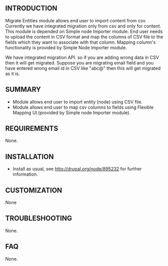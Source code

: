 
INTRODUCTION
-------------

Migrate Entities module allows end user to import content from csv. Currently we have integrated migration only from csv and only for content. This module is depended on Simple node Importer module. End user needs to upload the content in CSV format and map the columns of CSV file to the fields which they want to associate with that column. Mapping column's functionality is provided by Simple Node Importer module.

We have integrated migration API. so if you are adding wrong data in CSV then it will get migrated. Suppose you are migrating email field and you have entered wrong email id in CSV like "abc@" then this will get migrated as it is.


SUMMARY
--------

* Module allows end user to import entity (node) using CSV file.
* Module allows end user to map csv columns to fields using Flexible Mapping UI.(provided by Simple node Importer module).


REQUIREMENTS
-------------

None.


INSTALLATION
---------------

* Install as usual, see http://drupal.org/node/895232 for further information.


CUSTOMIZATION
---------------

None


TROUBLESHOOTING
-----------------

None.


FAQ
---------------

None.